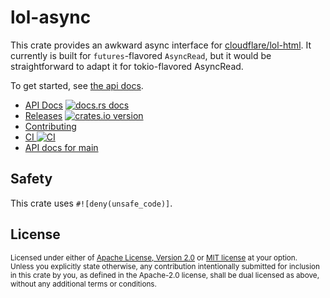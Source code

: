 # lol-async

This crate provides an awkward async interface for
[cloudflare/lol-html][lol-html]. It currently is built for
`futures`-flavored `AsyncRead`, but it would be straightforward to
adapt it for tokio-flavored AsyncRead.

To get started, see [the api docs][docs].

* [API Docs][docs] [![docs.rs docs][docs-badge]][docs]
* [Releases][releases] [![crates.io version][version-badge]][crate]
* [Contributing][contributing]
* [CI ![CI][ci-badge]][ci]
* [API docs for main][main-docs]

[ci]: https://github.com/jbr/lol-async/actions?query=workflow%3ACI
[ci-badge]: https://github.com/jbr/lol-async/workflows/CI/badge.svg
[releases]: https://github.com/jbr/lol-async/releases
[docs]: https://docs.rs/lol-async
[contributing]: https://github.com/jbr/lol-async/blob/main/.github/CONTRIBUTING.md
[crate]: https://crates.io/crates/lol-async
[docs-badge]: https://img.shields.io/badge/docs-latest-blue.svg?style=flat-square
[version-badge]: https://img.shields.io/crates/v/lol-async.svg?style=flat-square
[main-docs]: https://jbr.github.io/lol-async/lol_async/
[lol-html]: https://github.com/cloudflare/lol-html

## Safety
This crate uses `#![deny(unsafe_code)]`.

## License

<sup>
Licensed under either of <a href="LICENSE-APACHE">Apache License, Version
2.0</a> or <a href="LICENSE-MIT">MIT license</a> at your option.
</sup>

<br/>

<sub>
Unless you explicitly state otherwise, any contribution intentionally submitted
for inclusion in this crate by you, as defined in the Apache-2.0 license, shall
be dual licensed as above, without any additional terms or conditions.
</sub>
